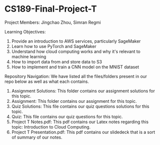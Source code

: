 # CS189-Final-Project-T

Project Members: Jingchao Zhou, Simran Regmi

Learning Objectives:
1) Provide an introduction to AWS services, particularly SageMaker
2) Learn how to use PyTorch and SageMaker
3) Understand how cloud computing works and why it's relevant to machine learning
4) How to import data from and store data to S3
5) How to implement and train a CNN model on the MNIST dataset


Repository Navigation: We have listed all the files/folders present in our repo below as well as what each contains.
1) Assignment Solutions: This folder contains our assignment solutions for this topic.
2) Assignment: This folder contains our assignment for this topic.
3) Quiz Solutions: This file contains our quiz questions solutions for this topic.
4) Quiz: This file contains our quiz questions for this topic.
6) Project T Notes.pdf: This pdf contains our Latex notes regarding this topic: Introduction to Cloud Computing.
7) Project T Presentation.pdf: This pdf contains our slidedeck that is a sort of summary of our notes.
